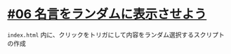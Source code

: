 # [#06 名言をランダムに表示させよう](https://dotinstall.com/lessons/basic_electron/36206)

`index.html` 内に、クリックをトリガにして内容をランダム選択するスクリプトの作成
